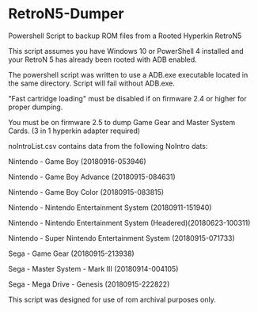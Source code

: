 # RetroN5-Dumper
Powershell Script to backup ROM files from a Rooted Hyperkin RetroN5


This script assumes you have Windows 10 or PowerShell 4 installed and your RetroN 5 has already been rooted with ADB enabled.

The powershell script was written to use a ADB.exe executable located in the same directory. Script will fail without ADB.exe.

"Fast cartridge loading" must be disabled if on firmware 2.4 or higher for proper dumping.

You must be on firmware 2.5 to dump Game Gear and Master System Cards. (3 in 1 hyperkin adapter required)


noIntroList.csv contains data from the following NoIntro dats:

Nintendo - Game Boy (20180916-053946)

Nintendo - Game Boy Advance (20180915-084631)

Nintendo - Game Boy Color (20180915-083815)

Nintendo - Nintendo Entertainment System (20180911-151940)

Nintendo - Nintendo Entertainment System (Headered)(20180623-100311)

Nintendo - Super Nintendo Entertainment System (20180915-071733)

Sega - Game Gear (20180915-213938)

Sega - Master System - Mark III (20180914-004105)

Sega - Mega Drive - Genesis (20180915-222822)


This script was designed for use of rom archival purposes only.

